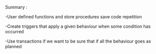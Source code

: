 Summary :

-User defined functions and store procedures save code repetition

-Create triggers that apply a given behaviour when some condition has occurred

-Use transactions if we want to be sure that if all the behaviour goes as planned
